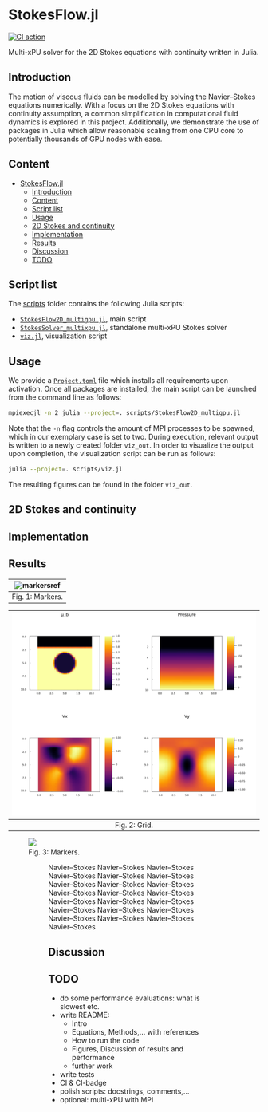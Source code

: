 # StokesFlow.jl

[![CI action](https://github.com/dastrm/StokesFlow.jl/actions/workflows/CI.yml/badge.svg)](https://github.com/dastrm/StokesFlow.jl/actions/workflows/CI.yml)

Multi-xPU solver for the 2D Stokes equations with continuity written in Julia.

## Introduction

The motion of viscous fluids can be modelled by solving the Navier–Stokes equations numerically. With a focus on the 2D Stokes equations with continuity assumption, a common simplification in computational fluid dynamics is explored in this project. Additionally, we demonstrate the use of packages in Julia which allow reasonable scaling from one CPU core to potentially thousands of GPU nodes with ease.

## Content

- [StokesFlow.jl](#stokesflowjl)
  - [Introduction](#introduction)
  - [Content](#content)
  - [Script list](#script-list)
  - [Usage](#usage)
  - [2D Stokes and continuity](#2d-stokes-and-continuity)
  - [Implementation](#implementation)
  - [Results](#results)
  - [Discussion](#discussion)
  - [TODO](#todo)

## Script list

The [scripts](/scripts/) folder contains the following Julia scripts:
- [`StokesFlow2D_multigpu.jl`](scripts/StokesFlow2D_multigpu.jl), main script
- [`StokesSolver_multixpu.jl`](scripts/StokesSolver_multixpu.jl), standalone multi-xPU Stokes solver
- [`viz.jl`](scripts/viz.jl), visualization script

## Usage

We provide a [`Project.toml`](Project.toml) file which installs all requirements upon activation. Once all packages are installed, the main script can be launched from the command line as follows:

```sh
mpiexecjl -n 2 julia --project=. scripts/StokesFlow2D_multigpu.jl
```

Note that the `-n` flag controls the amount of MPI processes to be spawned, which in our exemplary case is set to two. During execution, relevant output is written to a newly created folder `viz_out`. In order to visualize the output upon completion, the visualization script can be run as follows:

```sh
julia --project=. scripts/viz.jl
```

The resulting figures can be found in the folder `viz_out`.

## 2D Stokes and continuity

## Implementation

## Results

| ![markersref](figures/markersref.gif) |
| :-----------------------------------: |
|           Fig. 1: Markers.            |

| ![gridref](figures/gridref.gif) |
| :-----------------------------: |
|          Fig. 2: Grid.          |

<figure>
    <img src="figures/markersref.gif">
    <figcaption>Fig. 3: Markers.<figcaption>
<figure>

Navier–Stokes Navier–Stokes Navier–Stokes Navier–Stokes Navier–Stokes Navier–Stokes Navier–Stokes Navier–Stokes Navier–Stokes Navier–Stokes Navier–Stokes Navier–Stokes Navier–Stokes Navier–Stokes Navier–Stokes Navier–Stokes Navier–Stokes Navier–Stokes Navier–Stokes Navier–Stokes Navier–Stokes Navier–Stokes 

## Discussion

## TODO

* do some performance evaluations: what is slowest etc.
* write README:
    * Intro
    * Equations, Methods,... with references
    * How to run the code
    * Figures, Discussion of results and performance
    * further work
* write tests
* CI & CI-badge
* polish scripts: docstrings, comments,...
* optional: multi-xPU with MPI
